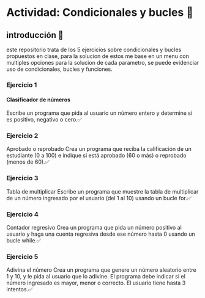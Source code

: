# Actividad: Condicionales y bucles 📌
## introducción 🧭
este repositorio trata de los 5 ejercicios sobre condicionales y bucles propuestos en clase, para la solucion de estos me base en un menu con multiples opciones para la solucion de cada parametro, se puede evidenciar uso de condicionales, bucles y funciones.

### Ejercicio 1
#### Clasificador de números 
Escribe un programa que pida al usuario un número entero y determine si es positivo, negativo o cero.✅

### Ejercicio 2
Aprobado o reprobado Crea un programa que reciba la calificación de un estudiante (0 a 100) e indique si está aprobado (60 o más) o reprobado (menos de 60).✅

### Ejercicio 3
Tabla de multiplicar Escribe un programa que muestre la tabla de multiplicar de un número ingresado por el usuario (del 1 al 10) usando un bucle for.✅

### Ejercicio 4
Contador regresivo Crea un programa que pida un número positivo al usuario y haga una cuenta regresiva desde ese número hasta 0 usando un bucle while.✅

### Ejercicio 5 
Adivina el número Crea un programa que genere un número aleatorio entre 1 y 10, y le pida al usuario que lo adivine. El programa debe indicar si el número ingresado es mayor, menor o correcto. El usuario tiene hasta 3 intentos.✅
